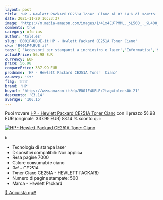 ```yaml
---
layout: post
title: 'HP - Hewlett Packard CE251A Toner  Ciano al 83.14 % di sconto'
date: 2021-11-20 16:53:37
image: 'https://m.media-amazon.com/images/I/41x4EUFPMML._SL500_._SL400_.jpg'
comments: true
category: ofertas
author: 'tole.es'
slug: 'B001F4UBUE-it HP - Hewlett Packard CE251A Toner Ciano'
sku: 'B001F4UBUE-it'
tags: [ 'Accessori per stampanti a inchiostro e laser','Informatica','Stampanti e accessori','Toner','hp', ]
actualPrice: 56.98 EUR
currency: EUR
price: 56.98
comparePrice: 337.99 EUR
prodname: 'HP - Hewlett Packard CE251A Toner  Ciano'
country: 'it'
flag: '🇮🇹'
brand: 'HP'
buyurl: 'https://www.amazon.it/dp/B001F4UBUE/?tag=tolees00-21'
descuento: '83.14'
average: '100.15'
---
```


Puoi trovare [HP - Hewlett Packard CE251A Toner  Ciano](https://www.amazon.it/dp/B001F4UBUE/?tag=tolees00-21) con il prezzo 56.98 EUR (originale: 337.99 EUR) 83.14 % sconto qui:

[![HP - Hewlett Packard CE251A Toner  Ciano](https://m.media-amazon.com/images/I/41x4EUFPMML._SL500_._SL400_.jpg)](https://www.amazon.it/dp/B001F4UBUE/?tag=tolees00-21)

ℹ️:

- Tecnologia di stampa laser
- Dispositivi compatibili: Non applica
- Resa pagine 7000
- Colore consumabile ciano
- Ref - CE251A
- Toner Ciano CE251A - HEWLETT PACKARD
- Numero di pagine stampate: 500
- Marca - Hewlett Packard

[🛒 Acquista qui!!](https://www.amazon.it/dp/B001F4UBUE/?tag=tolees00-21)
